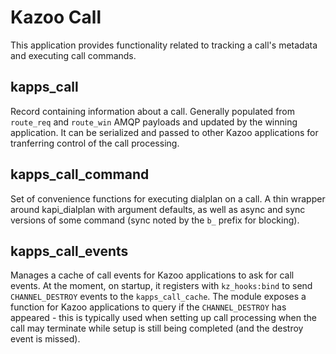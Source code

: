 # Kazoo Call

This application provides functionality related to tracking a call's metadata and executing call commands.

## kapps_call

Record containing information about a call. Generally populated from `route_req` and `route_win` AMQP payloads and updated by the winning application. It can be serialized and passed to other Kazoo applications for tranferring control of the call processing.

## kapps_call_command

Set of convenience functions for executing dialplan on a call. A thin wrapper around kapi_dialplan with argument defaults, as well as async and sync versions of some command (sync noted by the `b_` prefix for blocking).

## kapps_call_events

Manages a cache of call events for Kazoo applications to ask for call events. At the moment, on startup, it registers with `kz_hooks:bind` to send `CHANNEL_DESTROY` events to the `kapps_call_cache`. The module exposes a function for Kazoo applications to query if the `CHANNEL_DESTROY` has appeared - this is typically used when setting up call processing when the call may terminate while setup is still being completed (and the destroy event is missed).
